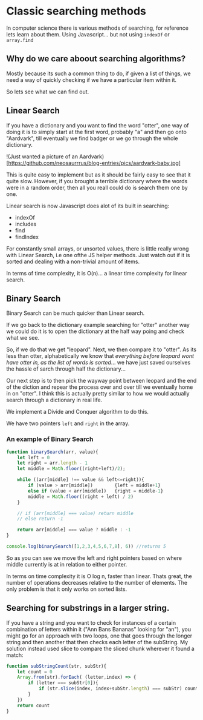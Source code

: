 # Classic searching methods

In computer science there is various methods of searching, for reference lets learn about them. Using Javascript... but not using `indexOf` or `array.find`

## Why do we care aboout searching algorithms?

Mostly because its such a common thing to do, if given a list of things, we need a way of quickly checking if we have a particular item within it.

So lets see what we can find out.

## Linear Search

If you have a dictionary and you want to find the word "otter", one way of doing it is to simply start at the first word, probably "a" and then go onto "Aardvark", till eventually we find badger or we go through the whole dictionary.

!(Just wanted a picture of an Aardvark)[https://github.com/neosaurrrus/blog-entries/pics/aardvark-baby.jpg]

This is quite easy to implement but as it should be fairly easy to see that it quite slow. However, if you brought a terrible dictionary where the words were in a random order, then all you reall could do is search them one by one.

Linear search is now Javascript does alot of its built in searching:

- indexOf
- includes
- find
- findIndex

For constantly small arrays, or unsorted values, there is little really wrong with Linear Search, i.e one ofthe JS helper methods. Just watch out if it is sorted and dealing with a non-trivial amount of items.

In terms of time complexity, it is O(n)... a linear time complexity for linear search.

## Binary Search

Binary Search can be much quicker than Linear search.

If we go back to the dictionary example searching for "otter" another way we could do it is to open the dictionary at the half way poing and check what we see. 

So, if we do that we get "leopard". Next, we then compare it to "otter". As its less than otter, alphabetically we know that *everything before leopard wont have otter in, as the list of words is sorted*... we have just saved ourselves the hassle of sarch through half the dictionary...

Our next step is to then pick the wayway point between leopard and the end of the diction and repear the process over and over till we eventually home in on "otter". I think this is actually pretty similar to how we would actually search through a dictionary in real life.

We implement a Divide and Conquer algorithm to do this.

We have two pointers `left` and `right` in the array.  

### An example of Binary Search

```js
function binarySearch(arr, value){
    let left = 0
    let right = arr.length - 1
    let middle = Math.floor((right+left)/2);

    while ((arr[middle] !== value && left<=right)){
        if (value > arr[middle])        {left = middle+1} 
        else if (value < arr[middle])   {right = middle-1}
        middle = Math.floor((right + left) / 2)
    }

    // if (arr[middle] === value) return middle
    // else return -1

    return arr[middle] === value ? middle : -1
}

console.log(binarySearch([1,2,3,4,5,6,7,8], 6)) //returns 5
```

So as you can see we move the left and right pointers based on where middle currently is at in relation to either pointer. 

In terms on time complexity it is O log n, faster than linear. Thats great, the number of operations decreases relative to the number of elements. The only problem is that it only works on sorted lists.

## Searching for substrings in a larger string.

If you have a string and you want to check for instances of a certain combination of letters within it  ("Ann Bans Bananas" looking for "an"), you might go for an approach with two loops, one that goes through the longer string and then another that then checks each letter of the subString. My solution instead used slice to compare the sliced chunk wherever it found a match:

```js
function subStringCount(str, subStr){
    let count = 0
    Array.from(str).forEach( (letter,index) => {
        if (letter === subStr[0]){
            if (str.slice(index, index+subStr.length) === subStr) count++
        }
    })
    return count
}
```